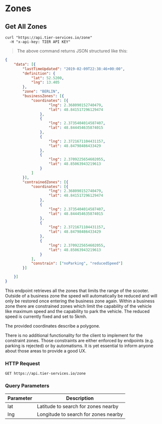 
# Zones

## Get All Zones

```shell
curl "https://api.tier-services.io/zone"
  -H "x-api-key: TIER API KEY"
```

> The above command returns JSON structured like this:

```json
{
	"data": [{
		"lastTimeUpdated": "2019-02-09T22:38:46+00:00",
		"definition": {
			"lat": 52.5200,
			"lng": 13.405
		},
		"zone": "BERLIN",
		"businessZones": [{
			"coordinates": [{
					"lng": 2.368090152740479,
					"lat": 48.841517296129474
				},
				{
					"lng": 2.3735404014587407,
					"lat": 48.844454635874015
				},
				{
					"lng": 2.3721671104431157,
					"lat": 48.84798486433429
				},
				{
					"lng": 2.3709225654602055,
					"lat": 48.85063943219613
				}
			]
		}],
		"contrainedZones": [{
			"coordinates": [{
					"lng": 2.368090152740479,
					"lat": 48.841517296129474
				},
				{
					"lng": 2.3735404014587407,
					"lat": 48.844454635874015
				},
				{
					"lng": 2.3721671104431157,
					"lat": 48.84798486433429
				},
				{
					"lng": 2.3709225654602055,
					"lat": 48.85063943219613
				}
			],
			"constrain": ["noParking", "reducedSpeed"]
		}]

	}]
}
```

This endpoint retrieves all the zones that limits the range of the scooter. Outside of a business zone
the speed will automatically be reduced and will only be restored once entering the business zone again.
Within a business zone there are constrained zones which limit the capability of the vehicle like maximum
speed and the capability to park the vehicle. The reduced speed is currently fixed and set to 5kmh.

The provided coordinates describe a polygone.

<aside class="notice">
There is no additional functionality for the client to implement for the constraint zones. Those constraints are either enforced by endpoints (e.g. parking is rejected)
or by automatisms. It is yet essential to inform anyone about those areas to provide a good UX.
</aside>

### HTTP Request

`GET https://api.tier-services.io/zone`

### Query Parameters

Parameter  | Description
--------- | -----------
lat | Latitude to search for zones nearby
lng | Longitude to search for zones nearby
